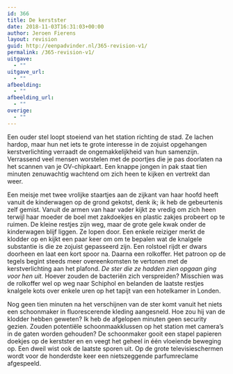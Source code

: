 ```yaml
---
id: 366
title: De kerstster
date: 2018-11-03T16:31:03+00:00
author: Jeroen Fierens
layout: revision
guid: http://eenpadvinder.nl/365-revision-v1/
permalink: /365-revision-v1/
uitgave:
  - ""
uitgave_url:
  - ""
afbeelding:
  - ""
afbeelding_url:
  - ""
overige:
  - ""
---
```

Een ouder stel loopt stoeiend van het station richting de stad. Ze lachen hardop, maar hun net iets te grote interesse in de zojuist opgehangen kerstverlichting verraadt de ongemakkelijkheid van hun samenzijn. Verrassend veel mensen worstelen met de poortjes die je pas doorlaten na het scannen van je OV-chipkaart. Een knappe jongen in pak staat tien minuten zenuwachtig wachtend om zich heen te kijken en vertrekt dan weer.

Een meisje met twee vrolijke staartjes aan de zijkant van haar hoofd heeft vanuit de kinderwagen op de grond gekotst, denk ik; ik heb de gebeurtenis zelf gemist. Vanuit de armen van haar vader kijkt ze vredig om zich heen terwijl haar moeder de boel met zakdoekjes en plastic zakjes probeert op te ruimen. De kleine restjes zijn weg, maar de grote gele kwak onder de kinderwagen blijf liggen. Ze lopen door. Een enkele reiziger merkt de klodder op en kijkt een paar keer om om te bepalen wat de knalgele substantie is die ze zojuist gepasseerd zijn. Een rolstoel rijdt er dwars doorheen en laat een kort spoor na. Daarna een rolkoffer. Het patroon op de tegels begint steeds meer overeenkomsten te vertonen met de kerstverlichting aan het plafond. *De ster die ze hadden zien opgaan ging voor hen uit.* Hoever zouden de bacteriën zich verspreiden? Misschien was de rolkoffer wel op weg naar Schiphol en belanden de laatste restjes knalgele kots over enkele uren op het tapijt van een hotelkamer in Londen. 

Nog geen tien minuten na het verschijnen van de ster komt vanuit het niets een schoonmaker in fluorescerende kleding aangesneld. Hoe zou hij van de klodder hebben geweten? Ik heb de afgelopen minuten geen security gezien. Zouden potentiële schoonmaakklussen op het station met camera’s in de gaten worden gehouden? De schoonmaker gooit een stapel papieren doekjes op de kerstster en en veegt het geheel in één vloeiende beweging op. Een dweil wist ook de laatste sporen uit. Op de grote televisieschermen wordt voor de honderdste keer een nietszeggende parfumreclame afgespeeld.